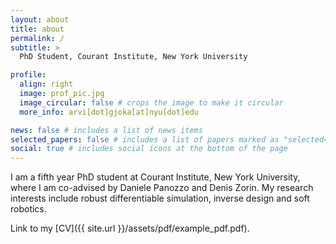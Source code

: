 ```yaml
---
layout: about
title: about
permalink: /
subtitle: >
  PhD Student, Courant Institute, New York University 

profile:
  align: right
  image: prof_pic.jpg
  image_circular: false # crops the image to make it circular
  more_info: arvi[dot]gjoka[at]nyu[dot]edu

news: false # includes a list of news items
selected_papers: false # includes a list of papers marked as "selected={true}"
social: true # includes social icons at the bottom of the page
---
```


I am a fifth year PhD student at Courant Institute, New York University, where I am co-advised by Daniele Panozzo and Denis Zorin. My research interests include robust differentiable simulation, inverse design and soft robotics.
 <!-- I am particularly focused in robust methods that are demonstrable via fabrication. -->

Link to my [CV]({{ site.url }}/assets/pdf/example_pdf.pdf).

<!-- #### ** I am currently looking for post-doc and industry positions starting in Fall 2025, please reach out if interested! ** -->

<!-- Write your biography here. Tell the world about yourself. Link to your favorite [subreddit](http://reddit.com). You can put a picture in, too. The code is already in, just name your picture `prof_pic.jpg` and put it in the `img/` folder.

Put your address / P.O. box / other info right below your picture. You can also disable any of these elements by editing `profile` property of the YAML header of your `_pages/about.md`. Edit `_bibliography/papers.bib` and Jekyll will render your [publications page](/al-folio/publications/) automatically.

Link to your social media connections, too. This theme is set up to use [Font Awesome icons](https://fontawesome.com/) and [Academicons](https://jpswalsh.github.io/academicons/), like the ones below. Add your Facebook, Twitter, LinkedIn, Google Scholar, or just disable all of them. -->
